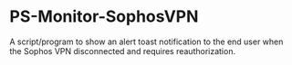 # PS-Monitor-SophosVPN
A script/program to show an alert toast notification to the end user when the Sophos VPN disconnected and requires reauthorization.

